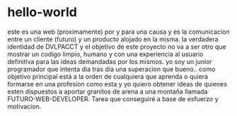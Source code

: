 # hello-world
este es una web (proximamente) por y para una causa y es la comunicacion entre un cliente (futuro) y un producto alojado en la misma.
la verdadera identidad de DVLPACCT y el objetivo de este proyecto no va a ser otro que mostrar un codigo limpio, humano y con una experiencia al usuario definitiva para las ideas demandadas por los mismos.
yo soy un junior programador que intenta dia tras dia una superacion que bueno.. como objetivo principal está a la orden de cualquiera que aprenda o quiera formarse en una profesion como esta y yo quiero obtener ideas de quienes esten dispuestos a aportar granitos de arena a una montaña llamada FUTURO-WEB-DEVELOPER.
Tarea que conseguiré a base de esfuerzo y motivacion.
